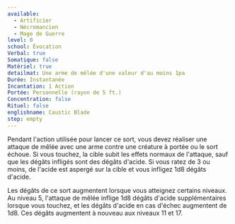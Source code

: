 ```yaml
---
available:
  - Artificier
  - Nécromancien
  - Mage de Guerre
level: 0
school: Évocation
Verbal: true
Somatique: false
Matériel: true
detailmat: Une arme de mêlée d'une valeur d'au moins 1pa
Durée: Instantanée
Incantation: 1 Action
Portée: Personnelle (rayon de 5 ft.)
Concentration: false
Rituel: false
englishname: Caustic Blade
step: empty
---
```

Pendant l'action utilisée pour lancer ce sort, vous devez réaliser une attaque de mêlée avec une arme contre une créature à portée ou le sort échoue. Si vous touchez, la cible subit les effets normaux de l'attaque, sauf que les dégâts infligés sont des dégâts d'acide. Si vous ratez de 3 ou moins, de l'acide est aspergé sur la cible et vous infligez 1d8 dégâts d'acide.

Les dégâts de ce sort augmentent lorsque vous atteignez certains niveaux. Au niveau 5, l'attaque de mêlée inflige 1d8 dégâts d'acide supplémentaires lorsque vous touchez, et les dégâts d'acide en cas d'échec augmentent de 1d8. Ces dégâts augmentent à nouveau aux niveaux 11 et 17.
